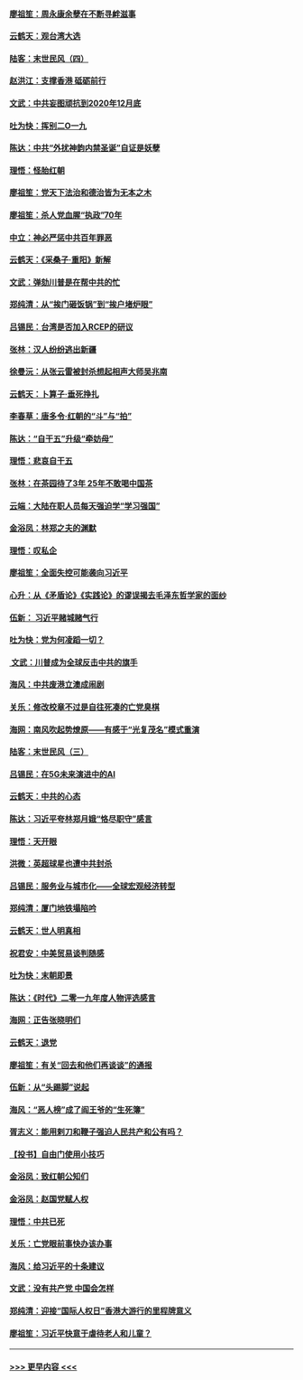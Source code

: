 #### [廖祖笙：周永康余孽在不断寻衅滋事](../pages/nsc993/n11751013.md?t=12282022) 
#### [云鹤天：观台湾大选](../pages/nsc993/n11751007.md?t=12282022) 
#### [陆客：末世民风（四）](../pages/nsc993/n11749203.md?t=12282022) 
#### [赵洪江：支撑香港 砥砺前行](../pages/nsc993/n11748482.md?t=12282022) 
#### [文武：中共妄图顽抗到2020年12月底](../pages/nsc993/n11748446.md?t=12282022) 
#### [吐为快：挥别二O一九](../pages/nsc993/n11748411.md?t=12282022) 
#### [陈达：中共“外扰神韵内禁圣诞”自证是妖孽](../pages/nsc993/n11748226.md?t=12282022) 
#### [理悟：怪胎红朝](../pages/nsc993/n11748206.md?t=12282022) 
#### [廖祖笙：党天下法治和德治皆为无本之木](../pages/nsc993/n11748135.md?t=12282022) 
#### [廖祖笙：杀人党血腥“执政”70年](../pages/nsc993/n11745144.md?t=12282022) 
#### [中立：神必严惩中共百年罪恶](../pages/nsc993/n11744970.md?t=12282022) 
#### [云鹤天：《采桑子‧重阳》新解](../pages/nsc993/n11744948.md?t=12282022) 
#### [文武：弹劾川普是在帮中共的忙](../pages/nsc993/n11744758.md?t=12282022) 
#### [郑纯清：从“挨门砸饭锅”到“挨户堵炉眼”](../pages/nsc993/n11744745.md?t=12282022) 
#### [吕锡民：台湾是否加入RCEP的研议](../pages/nsc993/n11744701.md?t=12282022) 
#### [张林：汉人纷纷逃出新疆](../pages/nsc993/n11743530.md?t=12282022) 
#### [徐曼沅：从张云雷被封杀想起相声大师吴兆南](../pages/nsc993/n11741816.md?t=12282022) 
#### [云鹤天：卜算子‧垂死挣扎](../pages/nsc993/n11739956.md?t=12282022) 
#### [李春草：唐多令‧红朝的“斗”与“拍”](../pages/nsc993/n11739830.md?t=12282022) 
#### [陈达：“自干五”升级“牵妨母”](../pages/nsc993/n11739724.md?t=12282022) 
#### [理悟：悲哀自干五](../pages/nsc993/n11739547.md?t=12282022) 
#### [张林：在茶园待了3年 25年不敢喝中国茶](../pages/nsc993/n11739240.md?t=12282022) 
#### [云端：大陆在职人员每天强迫学“学习强国”](../pages/nsc993/n11738735.md?t=12282022) 
#### [金浴凤：林郑之夫的渊默](../pages/nsc993/n11737735.md?t=12282022) 
#### [理悟：叹私企](../pages/nsc993/n11737715.md?t=12282022) 
#### [廖祖笙：全面失控可能袭向习近平](../pages/nsc993/n11737704.md?t=12282022) 
#### [心升：从《矛盾论》《实践论》的谬误揭去毛泽东哲学家的面纱](../pages/nsc993/n11736962.md?t=12282022) 
#### [伍新： 习近平赌城赌气行](../pages/nsc993/n11736929.md?t=12282022) 
#### [吐为快：党为何凌蹈一切？](../pages/nsc993/n11736915.md?t=12282022) 
#### [ 文武：川普成为全球反击中共的旗手](../pages/nsc993/n11736882.md?t=12282022) 
#### [海风：中共废港立澳成闹剧](../pages/nsc993/n11735857.md?t=12282022) 
#### [关乐：修改校章不过是自往死凑的亡党臭棋](../pages/nsc993/n11735097.md?t=12282022) 
#### [海网：南风吹起势燎原——有感于“光复茂名”模式重演](../pages/nsc993/n11732308.md?t=12282022) 
#### [陆客：末世民风（三）](../pages/nsc993/n11732211.md?t=12282022) 
#### [吕锡民：在5G未来演进中的AI](../pages/nsc993/n11730010.md?t=12282022) 
#### [云鹤天：中共的心态](../pages/nsc993/n11729906.md?t=12282022) 
#### [陈达：习近平夸林郑月娥“恪尽职守”感言](../pages/nsc993/n11729881.md?t=12282022) 
#### [理悟：天开眼](../pages/nsc993/n11729699.md?t=12282022) 
#### [洪微：英超球星也遭中共封杀](../pages/nsc993/n11727243.md?t=12282022) 
#### [吕锡民：服务业与城市化——全球宏观经济转型](../pages/nsc993/n11725845.md?t=12282022) 
#### [郑纯清：厦门地铁塌陷吟](../pages/nsc993/n11725813.md?t=12282022) 
#### [云鹤天：世人明真相](../pages/nsc993/n11725621.md?t=12282022) 
#### [祝君安：中美贸易谈判随感](../pages/nsc993/n11725609.md?t=12282022) 
#### [吐为快：末朝即景](../pages/nsc993/n11723365.md?t=12282022) 
#### [陈达：《时代》二零一九年度人物评选感言](../pages/nsc993/n11723337.md?t=12282022) 
#### [海网：正告张晓明们](../pages/nsc993/n11723228.md?t=12282022) 
#### [云鹤天：退党](../pages/nsc993/n11723056.md?t=12282022) 
#### [廖祖笙：有关“回去和他们再谈谈”的通报](../pages/nsc993/n11722442.md?t=12282022) 
#### [伍新：从“头踢脚”说起](../pages/nsc993/n11722429.md?t=12282022) 
#### [海风：“恶人榜”成了阎王爷的“生死簿”](../pages/nsc993/n11722272.md?t=12282022) 
#### [胥志义：能用剌刀和鞭子强迫人民共产和公有吗？](../pages/nsc993/n11720569.md?t=12282022) 
#### [【投书】自由门使用小技巧](../pages/nsc993/n11720180.md?t=12282022) 
#### [金浴凤：致红朝公知们](../pages/nsc993/n11720563.md?t=12282022) 
#### [金浴凤：赵国党赋人权](../pages/nsc993/n11720533.md?t=12282022) 
#### [理悟：中共已死](../pages/nsc993/n11720233.md?t=12282022) 
#### [关乐：亡党眼前事快办该办事](../pages/nsc993/n11719160.md?t=12282022) 
#### [海风：给习近平的十条建议](../pages/nsc993/n11717616.md?t=12282022) 
#### [文武：没有共产党 中国会怎样](../pages/nsc993/n11717584.md?t=12282022) 
#### [郑纯清：迎接“国际人权日”香港大游行的里程牌意义](../pages/nsc993/n11717417.md?t=12282022) 
#### [廖祖笙：习近平快意于虐待老人和儿童？](../pages/nsc993/n11715313.md?t=12282022) 

----
#### [ >>> 更早内容 <<< ](../indexes/nsc993-earlier.md)
